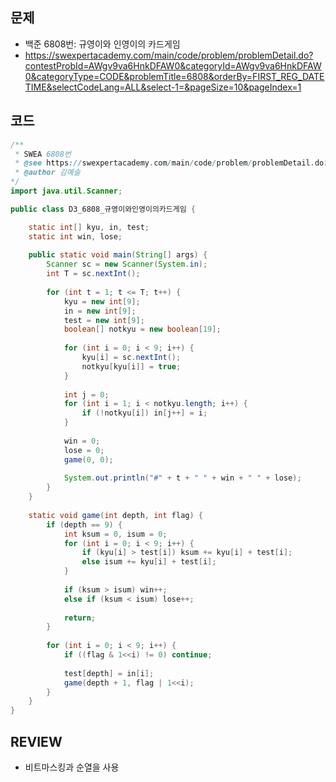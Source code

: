 ## 문제
* 백준 6808번: 규영이와 인영이의 카드게임
* https://swexpertacademy.com/main/code/problem/problemDetail.do?contestProbId=AWgv9va6HnkDFAW0&categoryId=AWgv9va6HnkDFAW0&categoryType=CODE&problemTitle=6808&orderBy=FIRST_REG_DATETIME&selectCodeLang=ALL&select-1=&pageSize=10&pageIndex=1

## 코드
~~~java
/**
 * SWEA 6808번
 * @see https://swexpertacademy.com/main/code/problem/problemDetail.do?contestProbId=AWgv9va6HnkDFAW0&categoryId=AWgv9va6HnkDFAW0&categoryType=CODE&problemTitle=6808&orderBy=FIRST_REG_DATETIME&selectCodeLang=ALL&select-1=&pageSize=10&pageIndex=1
 * @author 김예슬
*/
import java.util.Scanner;

public class D3_6808_규영이와인영이의카드게임 {

	static int[] kyu, in, test;
	static int win, lose;
	
	public static void main(String[] args) {
		Scanner sc = new Scanner(System.in);
		int T = sc.nextInt();
		
		for (int t = 1; t <= T; t++) {
			kyu = new int[9];
			in = new int[9];
			test = new int[9];
			boolean[] notkyu = new boolean[19];
			
			for (int i = 0; i < 9; i++) {
				kyu[i] = sc.nextInt();
				notkyu[kyu[i]] = true;
			}
			
			int j = 0;
			for (int i = 1; i < notkyu.length; i++) {
				if (!notkyu[i]) in[j++] = i;
			}
			
			win = 0;
			lose = 0;
			game(0, 0);
			
			System.out.println("#" + t + " " + win + " " + lose);
		}
	}
     
	static void game(int depth, int flag) {
		if (depth == 9) {
			int ksum = 0, isum = 0;
			for (int i = 0; i < 9; i++) {
				if (kyu[i] > test[i]) ksum += kyu[i] + test[i];
				else isum += kyu[i] + test[i];
			}
			
			if (ksum > isum) win++;
			else if (ksum < isum) lose++;
			
			return;
		}
		
		for (int i = 0; i < 9; i++) {
			if ((flag & 1<<i) != 0) continue;
			
			test[depth] = in[i];
			game(depth + 1, flag | 1<<i);
		}
	}
}
~~~

## REVIEW
 * 비트마스킹과 순열을 사용
